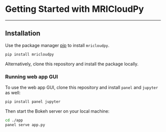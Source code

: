 # Getting Started with MRICloudPy

---

## Installation

Use the package manager [pip](https://pip.pypa.io/en/stable/) to install `mricloudpy`.

```bash
pip install mricloudpy
```

Alternatively, clone this repository and install the package locally.

### Running web app GUI

To use the web app GUI, clone this repository and install `panel` and `jupyter` as well:

```bash
pip install panel jupyter
```

Then start the Bokeh server on your local machine:

```bash
cd ./app
panel serve app.py
```
